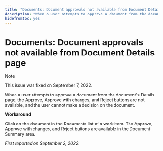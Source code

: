 ```yaml
---
title: "Documents: Document approvals not available from Document Details page"
description: "When a user attempts to approve a document from the document's Details page, the Approve, Approve with changes, and Reject buttons are not available, and the user cannot make a decision on the document."
hidefromtoc: yes
---
```


# Documents: Document approvals not available from Document Details page

<!--This known issue is listed on both the Workfront page and Workfront Proof page-->

>[!NOTE]
>
>This issue was fixed on September 7, 2022.

When a user attempts to approve a document from the document's Details page, the Approve, Approve with changes, and Reject buttons are not available, and the user cannot make a decision on the document.

**Workaround**

Click on the document in the Documents list of a work item. The Approve, Approve with changes, and Reject buttons are available in the Document Summary area.

_First reported on September 2, 2022._

